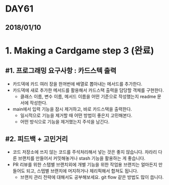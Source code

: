 # DAY61

## 2018/01/10

# 1. Making a Cardgame step 3 (완료)

## #1. 프로그래밍 요구사항 : 카드스텍 출력
  - 카드덱에 카드 여러 장을 한꺼번에 배열로 뽑아내는 메서드를 추가한다.
  - 카드덱에 새로 추가한 메서드를 활용해서 카드스택 출력을 담당할 객체를 구현한다.
    - 클래스 이름, 변수 이름, 메서드 이름을 어떤 기준으로 작성했는지 readme 문서에 작성한다.
  - main에서 입력 기능을 잠시 제거하고, 바로 카드스택을 출력한다.
    - 일시적으로 기능을 제거할 때 어떤 방법이 좋은지 고민해본다.
    - 어떤 방식으로 기능을 제거했는지 주석을 남긴다.

## #2. 피드백 + 고민거리
  - 코드 저장소에 쓰지 않는 코드를 주석처리해서 넣는 것은 좋지 않습니다. 차라리 다른 브랜치를 만들어서 커밋해놓거나 stash 기능을 활용하는 게 좋습니다.
  - PR 리뷰를 위한 스탭별 브랜치외에 개별 기능을 위한 작업용 브랜치는 얼마든지 만들어도 되고, 스탭별 브랜치에 머지하거나 체리픽해서 합쳐도 됩니다.
    - 브랜치 관리 전략에 대해서도 공부해보세요. git flow 같은 방법도 많이 씁니다.

